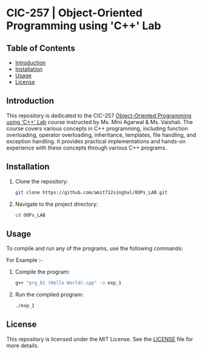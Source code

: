 # CIC-257 | Object-Oriented Programming using 'C++' Lab

## Table of Contents

- [Introduction](#introduction)
- [Installation](#installation)
- [Usage](#usage)
- [License](#license)

## Introduction

This repository is dedicated to the CIC-257 [Object-Oriented Programming using 'C++' Lab](LAB_Syllabus.jpg) course instructed by Ms. Mini Agarwal & Ms. Vaishali. The course covers various concepts in C++ programming, including function overloading, operator overloading, inheritance, templates, file handling, and exception handling. It provides practical implementations and hands-on experience with these concepts through various C++ programs.

## Installation

1. Clone the repository:

   ```sh
   git clone https://github.com/amit712singhal/OOPs_LAB.git
   ```

2. Navigate to the project directory:

   ```sh
   cd OOPs_LAB
   ```

## Usage

To compile and run any of the programs, use the following commands:

For Example :-

1. Compile the program:

   ```sh
   g++ "prg_01 (Hello World).cpp" -o exp_1
   ```

2. Run the compiled program:

   ```sh
   ./exp_1
   ```

## License

This repository is licensed under the MIT License. See the [LICENSE](LICENSE) file for more details.
